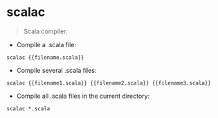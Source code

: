 # scalac

> Scala compiler.

- Compile a .scala file:

`scalac {{filename.scala}}`

- Compile several .scala files:

`scalac {{filename1.scala}} {{filename2.scala}} {{filename3.scala}}`

- Compile all .scala files in the current directory:

`scalac *.scala`
